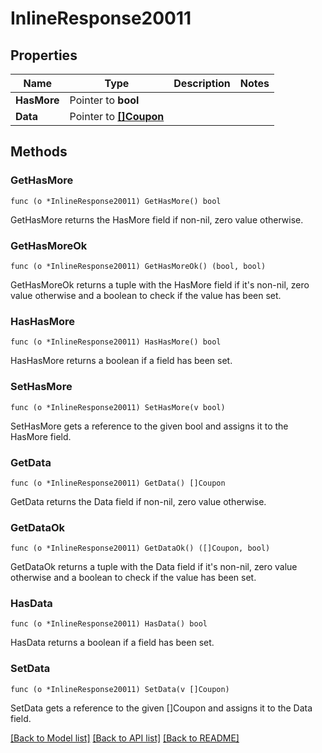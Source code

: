 # InlineResponse20011

## Properties

Name | Type | Description | Notes
------------ | ------------- | ------------- | -------------
**HasMore** | Pointer to **bool** |  | 
**Data** | Pointer to [**[]Coupon**](Coupon.md) |  | 

## Methods

### GetHasMore

`func (o *InlineResponse20011) GetHasMore() bool`

GetHasMore returns the HasMore field if non-nil, zero value otherwise.

### GetHasMoreOk

`func (o *InlineResponse20011) GetHasMoreOk() (bool, bool)`

GetHasMoreOk returns a tuple with the HasMore field if it's non-nil, zero value otherwise
and a boolean to check if the value has been set.

### HasHasMore

`func (o *InlineResponse20011) HasHasMore() bool`

HasHasMore returns a boolean if a field has been set.

### SetHasMore

`func (o *InlineResponse20011) SetHasMore(v bool)`

SetHasMore gets a reference to the given bool and assigns it to the HasMore field.

### GetData

`func (o *InlineResponse20011) GetData() []Coupon`

GetData returns the Data field if non-nil, zero value otherwise.

### GetDataOk

`func (o *InlineResponse20011) GetDataOk() ([]Coupon, bool)`

GetDataOk returns a tuple with the Data field if it's non-nil, zero value otherwise
and a boolean to check if the value has been set.

### HasData

`func (o *InlineResponse20011) HasData() bool`

HasData returns a boolean if a field has been set.

### SetData

`func (o *InlineResponse20011) SetData(v []Coupon)`

SetData gets a reference to the given []Coupon and assigns it to the Data field.


[[Back to Model list]](../README.md#documentation-for-models) [[Back to API list]](../README.md#documentation-for-api-endpoints) [[Back to README]](../README.md)


